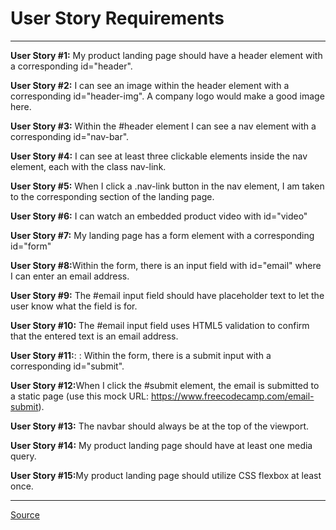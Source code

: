 <h1><b>User Story Requirements</b></h1>
<hr>


<b>User Story #1:</b> My product landing page should have a header element with a corresponding id="header".<br>

<b>User Story #2:</b>  I can see an image within the header element with a corresponding id="header-img". A company logo would make a good image here.<br>

<b>User Story #3:</b> Within the #header element I can see a nav element with a corresponding id="nav-bar".<br>

<b>User Story #4:</b> I can see at least three clickable elements inside the nav element, each with the class nav-link.<br>

<b>User Story #5:</b> When I click a .nav-link button in the nav element, I am taken to the corresponding section of the landing page.<br>

<b>User Story #6:</b>  I can watch an embedded product video with id="video"<br>

<b>User Story #7:</b> My landing page has a form element with a corresponding id="form"<br> 

<b>User Story #8:</b>Within the form, there is an input field with id="email" where I can enter an email address.<br>

<b>User Story #9:</b> The #email input field should have placeholder text to let the user know what the field is for.<br>

<b>User Story #10:</b>  The #email input field uses HTML5 validation to confirm that the entered text is an email address.<br>

<b>User Story #11:</b>: : Within the form, there is a submit input with a corresponding id="submit".<br>

<b>User Story #12:</b>When I click the #submit element, the email is submitted to a static page (use this mock URL: https://www.freecodecamp.com/email-submit).<br>

<b>User Story #13:</b> The navbar should always be at the top of the viewport.<br>

<b>User Story #14:</b> My product landing page should have at least one media query.<br>

<b>User Story #15:</b>My product landing page should utilize CSS flexbox at least once.<br>






<hr>
<footer> <a href="https://www.freecodecamp.org/learn/responsive-web-design/responsive-web-design-projects/build-a-survey-form" target="_blank">Source</a>